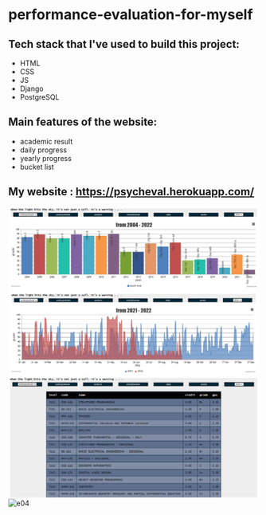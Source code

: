 # performance-evaluation-for-myself

## Tech stack that I've used to build this project:
- HTML
- CSS
- JS
- Django
- PostgreSQL

## Main features of the website:
- academic result 
- daily progress 
- yearly progress 
- bucket list 

## My website : https://psycheval.herokuapp.com/
![e01](https://github.com/nishan-paul-2022/performance-evaluation-for-myself/blob/main/readme/b01.PNG)
![e02](https://github.com/nishan-paul-2022/performance-evaluation-for-myself/blob/main/readme/b02.PNG)
![e03](https://github.com/nishan-paul-2022/performance-evaluation-for-myself/blob/main/readme/b03.PNG)
![e04](https://github.com/nishan-paul-2022/performance-evaluation-for-myself/blob/main/readme/b04.PNG)
